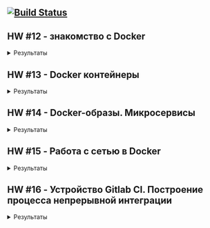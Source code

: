 [![Build Status](https://travis-ci.com/Otus-DevOps-2018-11/alekseymolodchenko_microservices.svg?branch=master)](https://travis-ci.com/Otus-DevOps-2018-11/alekseymolodchenko_microservices)
---

## HW #12 - знакомство с Docker

<details>
  <summary>Результаты</summary>

* Узнать версию docker

docker version
```
  Client: Docker Engine - Community
 Version:           18.09.1
 API version:       1.39
 Go version:        go1.10.6
 Git commit:        4c52b90
 Built:             Wed Jan  9 19:33:12 2019
 OS/Arch:           darwin/amd64
 Experimental:      false

Server: Docker Engine - Community
 Engine:
  Version:          18.09.1
  API version:      1.39 (minimum version 1.12)
  Go version:       go1.10.6
  Git commit:       4c52b90
  Built:            Wed Jan  9 19:41:49 2019
  OS/Arch:          linux/amd64
  Experimental:     true

```

* Запускаем контейнер из образа hello-world

docker run hello-world
```
Unable to find image 'hello-world:latest' locally
latest: Pulling from library/hello-world
1b930d010525: Pull complete
Digest: sha256:2557e3c07ed1e38f26e389462d03ed943586f744621577a99efb77324b0fe535
Status: Downloaded newer image for hello-world:latest

Hello from Docker!
This message shows that your installation appears to be working correctly.

To generate this message, Docker took the following steps:
 1. The Docker client contacted the Docker daemon.
 2. The Docker daemon pulled the "hello-world" image from the Docker Hub.
    (amd64)
 3. The Docker daemon created a new container from that image which runs the
    executable that produces the output you are currently reading.
 4. The Docker daemon streamed that output to the Docker client, which sent it
    to your terminal.

To try something more ambitious, you can run an Ubuntu container with:
 $ docker run -it ubuntu bash

Share images, automate workflows, and more with a free Docker ID:
 https://hub.docker.com/

For more examples and ideas, visit:
 https://docs.docker.com/get-started/
```

* Получить список запущенных контейнеров

docker ps
```
CONTAINER ID        IMAGE               COMMAND             CREATED             STATUS              PORTS               NAMES
```

* Получить список всех контейнеров

docker ps -a
```
CONTAINER ID        IMAGE               COMMAND             CREATED             STATUS                     PORTS               NAMES
03839c687548        hello-world         "/hello"            2 minutes ago       Exited (0) 2 minutes ago                       friendly_hypatia
```

* Получить список образов

docker images
```
REPOSITORY          TAG                 IMAGE ID            CREATED             SIZE
hello-world         latest              fce289e99eb9        5 weeks ago         1.84kB
```

* Запустить контейнер в интерактивном режиме

docker run -it ubuntu:16.04 /bin/bash
```
Unable to find image 'ubuntu:16.04' locally
16.04: Pulling from library/ubuntu
7b722c1070cd: Already exists
5fbf74db61f1: Already exists
ed41cb72e5c9: Already exists
7ea47a67709e: Already exists
Digest: sha256:e4a134999bea4abb4a27bc437e6118fdddfb172e1b9d683129b74d254af51675
Status: Downloaded newer image for ubuntu:16.04
```

* Получить список всех контейнеров и отформатировать результат в нужном формате

docker ps -a --format "table {{.ID}}\t{{.Image}}\t{{.CreatedAt}}\t{{.Names}}"
```
CONTAINER ID        IMAGE               CREATED AT                      NAMES
1a299e1dd3bf        ubuntu:16.04        2019-02-09 15:38:19 +0300 MSK   recursing_merkle
3f6da034a912        ubuntu:16.04        2019-02-09 15:36:41 +0300 MSK   tender_panini
03839c687548        hello-world         2019-02-09 15:32:10 +0300 MSK   friendly_hypatia
```

* Запусить bash в контейнере 1a299e1dd3bf

docker exec -it 1a299e1dd3bf bash

```
root@1a299e1dd3bf:/# ps axf
  PID TTY      STAT   TIME COMMAND
   10 pts/1    Ss     0:00 bash
   19 pts/1    R+     0:00  \_ ps axf
    1 pts/0    Ss+    0:00 /bin/bash
root@1a299e1dd3bf:/# exit
```

* Cоздание образа из существующего контейнера

docker commit 1a299e1dd3bf alekseymolodchenko/ubuntu-tmp-file
```
sha256:d98bc1bea600e7dc39f7c50a09deffc15b1f6d3b4fe0d6c79f6409da8ba0ec8c
```

* Список доступных образов после коммита

docker images
```
REPOSITORY TAG IMAGE ID
CREATED SIZE
yourname/ubuntu-tmp-file latest c9b7e0f6b390 3
seconds ago 122MB
```

* Инфомация о занимаемом дисковом пространстве образами, контейнерами и волюмами

docker system df
```
TYPE                TOTAL               ACTIVE              SIZE                RECLAIMABLE
Images              3                   2                   117.2MB             117.2MB (99%)
Containers          4                   1                   232B                137B (59%)
Local Volumes       20                  0                   265.5MB             265.5MB (100%)
Build Cache         0                   0                   0B                  0B
```
</details>

## HW #13 - Docker контейнеры

<details>
  <summary>Результаты</summary>

### Создан Dockerfile в директории infra

<details><summary>Cодержимое</summary>

```
FROM ubuntu:16.04

RUN apt-get update && apt-get install -y mongodb-server ruby-full ruby-dev build-essential git
RUN gem install bundler
RUN git clone -b monolith https://github.com/express42/reddit.git

COPY mongod.conf /etc/mongod.conf
COPY db_config /reddit/db_config
COPY start.sh /start.sh

RUN cd /reddit && bundle install
RUN chmod 0777 /start.sh

CMD ["/start.sh"]
```
</details>


### Создание docker-machine

```
docker-machine create --driver google \
 --google-machine-image https://www.googleapis.com/compute/v1/projects/ubuntu-os-cloud/global/images/family/ubuntu-1604-lts \
 --google-machine-type n1-standard-1 \
 --google-zone europe-west1-c \
 docker-host
```

<details>
  <summary>Результаты</summary>

```
Creating CA: /Users/oleksiimolodchenko/.docker/machine/certs/ca.pem
Creating client certificate: /Users/oleksiimolodchenko/.docker/machine/certs/cert.pem
Running pre-create checks...
(docker-host) Check that the project exists
(docker-host) Check if the instance already exists
Creating machine...
(docker-host) Generating SSH Key
(docker-host) Creating host...
(docker-host) Opening firewall ports
(docker-host) Creating instance
(docker-host) Waiting for Instance
(docker-host) Uploading SSH Key
Waiting for machine to be running, this may take a few minutes...
Detecting operating system of created instance...
Waiting for SSH to be available...
Detecting the provisioner...
Provisioning with ubuntu(systemd)...
Installing Docker...
Copying certs to the local machine directory...
Copying certs to the remote machine...
Setting Docker configuration on the remote daemon...
Checking connection to Docker...
Docker is up and running!
To see how to connect your Docker Client to the Docker Engine running on this virtual machine, run: docker-machine env docker-host
```
</details>

### Просмотр доступных docker хостов

```
docker-machine ls
```
<details><summary>Результаты</summary>

```
NAME          ACTIVE   DRIVER   STATE     URL                        SWARM   DOCKER     ERRORS
docker-host   -        google   Running   tcp://35.205.105.23:2376           v18.09.2
```
</details>

### Просмотр переменных окружения

```
docker env docker-host
```

<details><summary>Результаты</summary>

```
export DOCKER_TLS_VERIFY="1"
export DOCKER_HOST="tcp://35.205.105.23:2376"
export DOCKER_CERT_PATH="/Users/oleksiimolodchenko/.docker/machine/machines/docker-host"
export DOCKER_MACHINE_NAME="docker-host"
# Run this command to configure your shell:
# eval $(docker-machine env docker-host)
```
</details>

### Билд образа

```
docker build -t reddit:latest .
```

<details><summary>Результаты</summary>

```
Successfully built f1c893e2d5c2
Successfully tagged reddit:latest
```
</details>

### Просмотр образов после билда

```
docker ls -a
```

<details><summary>Результаты</summary>

```
REPOSITORY          TAG                 IMAGE ID            CREATED             SIZE
<none>              <none>              46b3004ea112        3 minutes ago       678MB
reddit              latest              2e7fc873dd73        3 minutes ago       678MB
<none>              <none>              e06864f9cb52        3 minutes ago       678MB
<none>              <none>              50ae28c86fdc        4 minutes ago       639MB
<none>              <none>              56e70902af5a        4 minutes ago       639MB
<none>              <none>              17f214ca6a47        4 minutes ago       639MB
<none>              <none>              bdb4fcba53ec        4 minutes ago       639MB
<none>              <none>              7cbedbb73ddf        4 minutes ago       638MB
<none>              <none>              ebdede07e55e        4 minutes ago       636MB
<none>              <none>              07f5c8b3ddcb        5 minutes ago       142MB
ubuntu              16.04               7e87e2b3bf7a        3 weeks ago         117MB
```
</details>

### Запуск контейнера

```
docker run --name reddit -d --network=host reddit:latest
```

<details><summary>Результаты</summary>

```
6e5c24dd99234b138002fbee8a7664dc2a7e57f7191e1579762c1a150e53328a
```
</details>

### Просмотр запущенных контейнеров

```
docker container ls
```

<details><summary>Результаты</summary>

```
CONTAINER ID        IMAGE               COMMAND             CREATED             STATUS              PORTS               NAMES
6e5c24dd9923        reddit:latest       "/start.sh"         59 seconds ago      Up 58 seconds                           reddit
```
</details>

### Добавление тега к образу

```
docker tag reddit:latest amolodchenko/otus-reddit:1.0
```

### Пуш образа на Docker Hub

```
docker push amolodchenko/otus-reddit:1.1
```

<details><summary>Результаты</summary>

```
The push refers to repository [docker.io/amolodchenko/otus-reddit]
867f35ec250f: Pushed
a45e832e1613: Pushed
f6acb2b8a963: Pushed
d9707f07272c: Pushed
b695c014824a: Pushed
ab2ba9f9db80: Pushed
1ed07f1969bf: Pushed
ef3b91aa4c43: Pushed
74f5ecde5fa3: Pushed
68dda0c9a8cd: Mounted from library/ubuntu
f67191ae09b8: Mounted from library/ubuntu
b2fd8b4c3da7: Mounted from library/ubuntu
0de2edf7bff4: Mounted from library/ubuntu
1.0: digest: sha256:623ca98dd08175f99f1843623cb061650e7870d8cbf1726ef37f575aa63445f6 size: 3034
```
</details>

</details>

## HW #14 - Docker-образы. Микросервисы

<details>
  <summary>Результаты</summary>

### Скачаем последний образ MongoDB

```
$ docker pull mongo:latest
```

<details><summary>Результат</summary>

```
latest: Pulling from library/mongo
7b722c1070cd: Pull complete
5fbf74db61f1: Pull complete
ed41cb72e5c9: Pull complete
7ea47a67709e: Pull complete
778aebe6fb26: Pull complete
3b4b1e0b80ed: Pull complete
844ccc42fe76: Pull complete
eab01fe8ebf8: Pull complete
e5758d5381b1: Pull complete
dc553720c5c3: Pull complete
67750c781aa2: Pull complete
b00b8942c827: Pull complete
32201bb8ca69: Pull complete
Digest: sha256:002fda672a0d196325a30736d4c80d04adf6f39dd28db41e6799f42844cab7b8
Status: Downloaded newer image for mongo:latest
```
</details>

### Сборка образов post comment ui

```
$ docker build -t amolodchenko/post:1.0 ./post-py
$ docker build -t amolodchenko/comment:1.0 ./comment
$ docker build -t amolodchenko/ui:1.0 ./ui
```

<details><summary>Результат</summary>

```
REPOSITORY             TAG                 IMAGE ID            CREATED             SIZE
amolodchenko/ui        1.0                 f097f6e1a287        29 seconds ago      767MB
amolodchenko/comment   1.0                 c9555708a62f        3 minutes ago       765MB
amolodchenko/post      1.0                 d687efa726cc        5 minutes ago       106MB
```
</details>

### Cоздание сети приложения

```
$ docker network create reddit
$ docker network inspect reddit
```

<details><summary>Результат</summary>

```
[
    {
        "Name": "reddit",
        "Id": "3dad778da17eb6f99688ede2958d39d69c27369d9cc0d92e5192e3f6a27abe42",
        "Created": "2019-02-17T10:54:10.985922986Z",
        "Scope": "local",
        "Driver": "bridge",
        "EnableIPv6": false,
        "IPAM": {
            "Driver": "default",
            "Options": {},
            "Config": [
                {
                    "Subnet": "172.18.0.0/16",
                    "Gateway": "172.18.0.1"
                }
            ]
        },
        "Internal": false,
        "Attachable": false,
        "Ingress": false,
        "ConfigFrom": {
            "Network": ""
        },
        "ConfigOnly": false,
        "Containers": {
            "3144c1b6f675289024c0f480d96fd0dcafdec7492c67eb446278454be078fba3": {
                "Name": "frosty_kirch",
                "EndpointID": "868b60072fdb11f44ba77c680c4c6341846e0fa5621dac87d4b57aca74de5ffa",
                "MacAddress": "02:42:ac:12:00:03",
                "IPv4Address": "172.18.0.3/16",
                "IPv6Address": ""
            },
            "ae24de46199d57777fcba4d614722096fc405ead14606a2b60a79526d97a45a4": {
                "Name": "naughty_carson",
                "EndpointID": "a6b7757608cb706bd1ce291ef8dc114328ba43ef6189835041ad3c806591f096",
                "MacAddress": "02:42:ac:12:00:02",
                "IPv4Address": "172.18.0.2/16",
                "IPv6Address": ""
            },
            "d8769be40baf52c1d2d78201be23f9a9f9507bb3b813bb94dd583b3f42e5dbea": {
                "Name": "stoic_thompson",
                "EndpointID": "a2ca22304c2752c4b1842a6a5e76bbf6a474c66c0af2c2de48c68f004e398754",
                "MacAddress": "02:42:ac:12:00:04",
                "IPv4Address": "172.18.0.4/16",
                "IPv6Address": ""
            },
            "dd25f842b40088a9c614ae3783f480cf3b08c85d8a12ce6f3dba520307580da6": {
                "Name": "cranky_kilby",
                "EndpointID": "26d6363add1541d6940ee168e3a7dbb428c206ef1b09e7d94dca7b2e6a3a0ca8",
                "MacAddress": "02:42:ac:12:00:05",
                "IPv4Address": "172.18.0.5/16",
                "IPv6Address": ""
            }
        },
        "Options": {},
        "Labels": {}
    }
]
```
</details>

### Запуск контейнеров

```
$ docker run -d --network=reddit --network-alias=post_db --network-alias=comment_db mongo:latest
$ docker run -d --network=reddit --network-alias=post amolodchenko/post:1.0
$ docker run -d --network=reddit --network-alias=comment amolodchenko/comment:1.0
$ docker run -d --network=reddit -p 9292:9292 amolodchenko/ui:1.0
```

<details><summary>Результат</summary>

```
$ docker ps

CONTAINER ID        IMAGE                      COMMAND                  CREATED              STATUS              PORTS                    NAMES
c5437b5330ef        amolodchenko/ui:1.0        "puma"                   About a minute ago   Up About a minute   0.0.0.0:9292->9292/tcp   frosty_diffie
ecc13cc8dd22        amolodchenko/comment:1.0   "puma"                   2 minutes ago        Up 2 minutes                                 silly_newton
7d86eacca531        amolodchenko/post:1.0      "python3 post_app.py"    2 minutes ago        Up 2 minutes                                 determined_rosalind
47f3a78dffd7        mongo:latest               "docker-entrypoint.s…"   4 minutes ago        Up 4 minutes        27017/tcp                heuristic_sanderson
```
</details>

### Изменение network-alias

```
$ docker run -d --network=reddit \
--network-alias=post_db_1 --network-alias=comment_db_1 mongo:latest
$ docker run -d --env "POST_DATABASE_HOST=post_db_1" --network=reddit \
--network-alias=post_1 amolodchenko/post:1.0
$ docker run -d --env "COMMENT_DATABASE_HOST=comment_db_1" --network=reddit \
--network-alias=comment_1 amolodchenko/comment:1.0
$ docker run -d --env "POST_SERVICE_HOST=post_1" --env "COMMENT_SERVICE_HOST=comment_1" --network=reddit \
-p 9292:9292 amolodchenko/ui:1.0
```

<details><summary>Результат</summary>

```
$ docker ps

CONTAINER ID        IMAGE                      COMMAND                  CREATED              STATUS              PORTS                    NAMES
dd25f842b400        amolodchenko/ui:1.0        "puma"                   About a minute ago   Up About a minute   0.0.0.0:9292->9292/tcp   cranky_kilby
d8769be40baf        amolodchenko/comment:1.0   "puma"                   About a minute ago   Up About a minute                            stoic_thompson
3144c1b6f675        amolodchenko/post:1.0      "python3 post_app.py"    About a minute ago   Up About a minute                            frosty_kirch
ae24de46199d        mongo:latest               "docker-entrypoint.s…"   About a minute ago   Up About a minute   27017/tcp
```
</details>

### Изменение network-alias

```
$ docker run -d --network=reddit \
--network-alias=post_db_1 --network-alias=comment_db_1 mongo:latest
$ docker run -d --env "POST_DATABASE_HOST=post_db_1" --network=reddit \
--network-alias=post_1 amolodchenko/post:1.0
$ docker run -d --env "COMMENT_DATABASE_HOST=comment_db_1" --network=reddit \
--network-alias=comment_1 amolodchenko/comment:1.0
$ docker run -d --env "POST_SERVICE_HOST=post_1" --env "COMMENT_SERVICE_HOST=comment_1" --network=reddit \
-p 9292:9292 amolodchenko/ui:1.0
```

<details><summary>Результат</summary>

```
$ docker ps

CONTAINER ID        IMAGE                      COMMAND                  CREATED              STATUS              PORTS                    NAMES
dd25f842b400        amolodchenko/ui:1.0        "puma"                   About a minute ago   Up About a minute   0.0.0.0:9292->9292/tcp   cranky_kilby
d8769be40baf        amolodchenko/comment:1.0   "puma"                   About a minute ago   Up About a minute                            stoic_thompson
3144c1b6f675        amolodchenko/post:1.0      "python3 post_app.py"    About a minute ago   Up About a minute                            frosty_kirch
ae24de46199d        mongo:latest               "docker-entrypoint.s…"   About a minute ago   Up About a minute   27017/tcp
```
</details>

### Оптимизация размера образа ui

```
* Базовый образ Alpine Linux;
* Удалена директория /root/.bundle;
* Удалены зависимости для билда.
```

<details><summary>Результат</summary>

```
$ docker images
REPOSITORY          TAG                 IMAGE ID            CREATED             SIZE
amolodchenko/ui     2.5                 e668864b5709        10 seconds ago      38.5MB
amolodchenko/ui     2.1                 d4c8a71d4084        23 minutes ago      209MB
amolodchenko/ui     2.0                 3b2ec8ad8887        35 minutes ago      445MB
amolodchenko/ui     1.0                 d005d8fd3f20        8 hours ago         767MB
```
</details>

### Создание Docker Volume

```
$ docker volume create reddit_db
```

<details><summary>Результат</summary>

```
$ docker volume ls
DRIVER              VOLUME NAME
local               0bebeee2b1f9760c6555c2c5b3c8aa7e9da6c11abc93cebd085170efc2d6f169
local               4af32e3d381086d9536adc2809b89e5cf6123c082c9b5384ef57f3787c08cebe
local               6963a90468a93a613933b2c4861571324016c7988e3044066bfa916ddd4b021e
local               a6c7df89ff00f5e953fa857c2b878702375c9930fc6473ee4c9838e751eb3883
local               aa811515f31925a9c3607c563780168d975b8066901eb0fff6af3df1d5c5b3ec
local               ab14d831a699d183ff9fe9637c532b634fd3d79696675abca57bba96de7dab74
local               reddit_db
```
</details>

</details>

## HW #15 - Работа с сетью в Docker

<details>
  <summary>Результаты</summary>

### Запуск контейнера с использованием none-драйвера

<details><summary>Cодержимое</summary>

```
$ docker run -ti --rm --network none joffotron/docker-net-tools -c ifconfig
Unable to find image 'joffotron/docker-net-tools:latest' locally
latest: Pulling from joffotron/docker-net-tools
3690ec4760f9: Pull complete
0905b79e95dc: Pull complete
Digest: sha256:5752abdc4351a75e9daec681c1a6babfec03b317b273fc56f953592e6218d5b5
Status: Downloaded newer image for joffotron/docker-net-tools:latest
lo        Link encap:Local Loopback
          inet addr:127.0.0.1  Mask:255.0.0.0
          UP LOOPBACK RUNNING  MTU:65536  Metric:1
          RX packets:0 errors:0 dropped:0 overruns:0 frame:0
          TX packets:0 errors:0 dropped:0 overruns:0 carrier:0
          collisions:0 txqueuelen:1000
          RX bytes:0 (0.0 B)  TX bytes:0 (0.0 B)
```
</details>

### Запуск контейнера в сетевом пространстве docker-хоста

<details><summary>Cодержимое</summary>

```
$ docker run -ti --rm --network host joffotron/docker-net-tools -c ifconfig
br-3dad778da17e Link encap:Ethernet  HWaddr 02:42:F7:10:5C:BB
          inet addr:172.18.0.1  Bcast:172.18.255.255  Mask:255.255.0.0
          UP BROADCAST MULTICAST  MTU:1500  Metric:1
          RX packets:0 errors:0 dropped:0 overruns:0 frame:0
          TX packets:0 errors:0 dropped:0 overruns:0 carrier:0
          collisions:0 txqueuelen:0
          RX bytes:0 (0.0 B)  TX bytes:0 (0.0 B)

docker0   Link encap:Ethernet  HWaddr 02:42:22:23:E5:3C
          inet addr:172.17.0.1  Bcast:172.17.255.255  Mask:255.255.0.0
          UP BROADCAST MULTICAST  MTU:1500  Metric:1
          RX packets:0 errors:0 dropped:0 overruns:0 frame:0
          TX packets:0 errors:0 dropped:0 overruns:0 carrier:0
          collisions:0 txqueuelen:0
          RX bytes:0 (0.0 B)  TX bytes:0 (0.0 B)

ens4      Link encap:Ethernet  HWaddr 42:01:0A:84:00:0C
          inet addr:10.132.0.12  Bcast:10.132.0.12  Mask:255.255.255.255
          inet6 addr: fe80::4001:aff:fe84:c%32585/64 Scope:Link
          UP BROADCAST RUNNING MULTICAST  MTU:1460  Metric:1
          RX packets:765 errors:0 dropped:0 overruns:0 frame:0
          TX packets:671 errors:0 dropped:0 overruns:0 carrier:0
          collisions:0 txqueuelen:1000
          RX bytes:5883244 (5.6 MiB)  TX bytes:92393 (90.2 KiB)

lo        Link encap:Local Loopback
          inet addr:127.0.0.1  Mask:255.0.0.0
          inet6 addr: ::1%32585/128 Scope:Host
          UP LOOPBACK RUNNING  MTU:65536  Metric:1
          RX packets:0 errors:0 dropped:0 overruns:0 frame:0
          TX packets:0 errors:0 dropped:0 overruns:0 carrier:0
          collisions:0 txqueuelen:1000
          RX bytes:0 (0.0 B)  TX bytes:0 (0.0 B)
```
</details>

### Запуск контейнера nginx несколько раз

<details><summary>Cодержимое</summary>

```
$ docker run --network host -d nginx
В docker ps только один контейнер, потому что порт уже занят и все последующие падают с ошибкой
Проверит можно командой docker logs <container_id>
docker logs 0e15ceaca53920aeb1cb7647a849e6179139461c3e4b06d70d438cb8b923c45f
[emerg] 1#1: bind() to 0.0.0.0:80 failed (98: Address already in use)
nginx: [emerg] bind() to 0.0.0.0:80 failed (98: Address already in use)
```
</details>

### Cоздание bridge-сети

<details><summary>Cодержимое</summary>

```
docker network create reddit
```
</details>

### Запуск приложения с использованием bridge-сети

<details><summary>Cодержимое</summary>

```
$ docker run -d --network=reddit mongo:latest
bfc0824330cd88f77646caabc6b033231f4e4cf73343429e2bb68e6e9f8aee5e
$ docker run -d --network=reddit amolodchenko/post:1.0
64ee92dcb85c86df2aabdc6bae80f14775a88a72195e39b714863b9d2dfe28db
$ docker run -d --network=reddit amolodchenko/comment:1.0
0e252769d59b6eb86431d5a5a3c52abbb2be61ede1c760d6c821df9b384b8be9
$ docker run -d --network=reddit -p 9292:9292 amolodchenko/ui:1.0
605504f84eafd3e7e9ea5ec2aafd45c88e39091b8a0a2ede5591332d8e3798a7
```
</details>

### Запуск контейнеров с алиасами

<details><summary>Cодержимое</summary>

```
$ docker run -d --network=reddit --network-alias=post_db --network-alias=comment_db mongo:latest
7bdf54f32947a146802411972a50b2ddabf51714026c62420fbb4972f71e7b4e
$ docker run -d --network=reddit --network-alias=post amolodchenko/post:1.0
f3d1cc7d889dfee8a4578f95e5c54f4086e8b0817b5c90e080557f7e768c44d1
$ docker run -d --network=reddit --network-alias=comment amolodchenko/comment:1.0
0e4d5b1648af77619278ced1ca57816fdd76166ace601cad90c2b8fe67019577
$ docker run -d --network=reddit -p 9292:9292 amolodchenko/ui:1.0
8a2cff03b56346ef0339f7b0aca955ea61bb0f515950749d028a498eb58d13a6
```
</details>

### Запуск приложения в 2-х bridge сетях
<details><summary>Cодержимое</summary>

```
$ docker network create back_net --subnet=10.0.2.0/24
db0befca59c8edd5b1cf00dd2a07272de6b55c8e3fab0775911062760f4f002e
$ docker network create front_net --subnet=10.0.1.0/24
8c9c600a4873cadf9a1b9f174974e38048b1b544f29d9bec0927859fc143ca14

$ docker run -d --network=front_net -p 9292:9292 --name ui amolodchenko/ui:1.0
33fdbfa5df0e11441e82f03205e23ab25f2294a61f452eda719de58c65ad9275
$ docker run -d --network=back_net --name comment amolodchenko/comment:1.0
6b79981a7bb35f8f331e73dd3ea67b20d1cb75bed5c2eecb4a4eab8c4f6569ce
$ docker run -d --network=back_net --name post amolodchenko/post:1.0
f93b671fc0704ec7383ed9c859a5768ba34a6e8de9482086648c17ec3db6eab6
$ docker run -d --network=back_net --name mongo_db --network-alias=post_db --network-alias=comment_db mongo:latest
9b9f7c50a2c0b714ff7506626c99ae745205ce319e7f7493538bee88bd3d6cae
```
</details>

### Подключение контейнеров к другой сети
<details><summary>Cодержимое</summary>

```
$ docker network connect front_net post
$ docker network connect front_net comment
```
</details>

### Cетевой стек на хосте с docker
<details><summary>Cодержимое</summary>

```
$ sudo docker network ls
NETWORK ID          NAME                DRIVER              SCOPE
db0befca59c8        back_net            bridge              local
0c738e867b94        bridge              bridge              local
8c9c600a4873        front_net           bridge              local
34a31b94d2c3        host                host                local
c3b5e1da3ced        none                null                local
3dad778da17e        reddit              bridge              local
```
</details>

### Список bridge-интерфейсов на docker-хосте
<details><summary>Cодержимое</summary>

```
$ sudo ifconfig | grep br
br-3dad778da17e Link encap:Ethernet  HWaddr 02:42:f7:10:5c:bb
br-8c9c600a4873 Link encap:Ethernet  HWaddr 02:42:bd:c8:6d:12
br-db0befca59c8 Link encap:Ethernet  HWaddr 02:42:db:8d:d1:44
```
</details>

### Информация по bridge-интерфейсу br-db0befca59c8
<details><summary>Cодержимое</summary>

```
$ brctl show br-db0befca59c8
bridge name	bridge id		STP enabled	interfaces
br-db0befca59c8		8000.0242db8dd144	no		veth0c218a7
							veth3306c08
							veth3b12803
```
</details>

### Правила iptables
<details><summary>Cодержимое</summary>

```
$ sudo iptables -nL -t nat
Chain PREROUTING (policy ACCEPT)
target     prot opt source               destination
DOCKER     all  --  0.0.0.0/0            0.0.0.0/0            ADDRTYPE match dst-type LOCAL

Chain INPUT (policy ACCEPT)
target     prot opt source               destination

Chain OUTPUT (policy ACCEPT)
target     prot opt source               destination
DOCKER     all  --  0.0.0.0/0           !127.0.0.0/8          ADDRTYPE match dst-type LOCAL

Chain POSTROUTING (policy ACCEPT)
target     prot opt source               destination
MASQUERADE  all  --  10.0.1.0/24          0.0.0.0/0
MASQUERADE  all  --  10.0.2.0/24          0.0.0.0/0
MASQUERADE  all  --  172.17.0.0/16        0.0.0.0/0
MASQUERADE  all  --  172.18.0.0/16        0.0.0.0/0
MASQUERADE  tcp  --  10.0.1.2             10.0.1.2             tcp dpt:9292

Chain DOCKER (2 references)
target     prot opt source               destination
RETURN     all  --  0.0.0.0/0            0.0.0.0/0
RETURN     all  --  0.0.0.0/0            0.0.0.0/0
RETURN     all  --  0.0.0.0/0            0.0.0.0/0
RETURN     all  --  0.0.0.0/0            0.0.0.0/0
DNAT       tcp  --  0.0.0.0/0            0.0.0.0/0            tcp dpt:9292 to:10.0.1.2:9292
```
</details>

### Изменение префиска проекта в docker-compose
<details><summary>Cодержимое</summary>

```
$ export COMPOSE_PROJECT_NAME=reddiaapp
$ docker-compose up -d

Creating network "reddiaapp_back_net" with the default driver
Creating network "reddiaapp_front_net" with the default driver
Creating volume "reddiaapp_post_db" with default driver
Creating reddiaapp_post_db_1 ... done
Creating reddiaapp_post_1    ... done
Creating reddiaapp_comment_1 ... done
Creating reddiaapp_ui_1      ... done

```
</details>

</details>

## HW #16 - Устройство Gitlab CI. Построение процесса непрерывной интеграции

<details>
  <summary>Результаты</summary>

### Запуск docker-хоста для Gitlab CI

<details><summary>Cодержимое</summary>

```
$ docker-machine create --driver google \
  --google-machine-image https://www.googleapis.com/compute/v1/projects/ubuntu-os-cloud/global/images/family/ubuntu-1604-lts \  --google-machine-type n1-standard-1 \
  --google-disk-size "100" \
  --google-zone europe-west1-c \
  --google-open-port 80/tcp \
  --google-open-port 443/tcp \
  --google-project "docker-1234920" \
  gitlab-ci
```
</details>

### Создание необходимых директорий для установки Gitlab CI

<details><summary>Cодержимое</summary>

```
$ mkdir -p /srv/gitlab/config /srv/gitlab/data /srv/gitlab/logs
```
</details>

### Создание docker-compose.yml для установки Gitlab CI

<details><summary>Cодержимое</summary>

```
web:
  image: 'gitlab/gitlab-ce:latest'
  restart: always
  hostname: 'gitlab.example.com'
  environment:
    GITLAB_OMNIBUS_CONFIG: |
      external_url 'http://34.76.124.163'
  ports:
    - '80:80'
    - '443:443'
    - '2222:22'
  volumes:
    - '/srv/gitlab/config:/etc/gitlab'
    - '/srv/gitlab/logs:/var/log/gitlab'
    - '/srv/gitlab/data:/var/opt/gitlab'
```
</details>

### Добавление remote в микросервисном репозитории

<details><summary>Cодержимое</summary>

```
$ git checkout -b gitlab-ci-1
$ git remote add gitlab http://34.76.124.163/homework/example.git
$ git push gitlab gitlab-ci-1
```

</details>

### Установка Gitlab CI Runner

<details><summary>Cодержимое</summary>

```
$ docker run -d --name gitlab-runner --restart always \
  -v /srv/gitlab-runner/config:/etc/gitlab-runner \
  -v /var/run/docker.sock:/var/run/docker.sock \
  gitlab/gitlab-runner:latest
```

</details>

### Регистрация Gitlab CI Runner

<details><summary>Cодержимое</summary>

```
$ docker exec -it gitlab-runner1 gitlab-runner register \
  --run-untagged --locked=false --url http://34.76.124.163/ \
  --registration-token "q9SrHzmfKXH7kYN_WBeu" --executor docker \
  --description "Docker in Docker runner" --docker-image "docker:stable"  \
  --docker-privileged
```

</details>


### Добавим в шаг build сборку контейнера с redditapp
<details><summary>Cодержимое</summary>

```
...
build_job:
  stage: build
  image: docker:stable

  script:
    - docker info
    - docker build -t $LATEST_VER .
    - echo "$REGISTRY_PASSWORD" | docker login -u "$REGISTRY_USER" --password-stdin
    - docker push $LATEST_VER && docker image rm $LATEST_VER
...
```

</details>

### Добавим нотификацию в канал Slack
<details><summary>Cодержимое</summary>

```
https://devops-team-otus.slack.com/messages/CF25D53SA/details/
```

</details>

</details>
